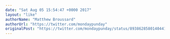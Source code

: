 ```yaml
---
date: "Sat Aug 05 15:54:47 +0000 2017"
layout: "like"
authorName: "Matthew Broussard"
authorUrl: "https://twitter.com/mondaypunday"
originalPost: "https://twitter.com/mondaypunday/status/893862858014044160"
---
```

